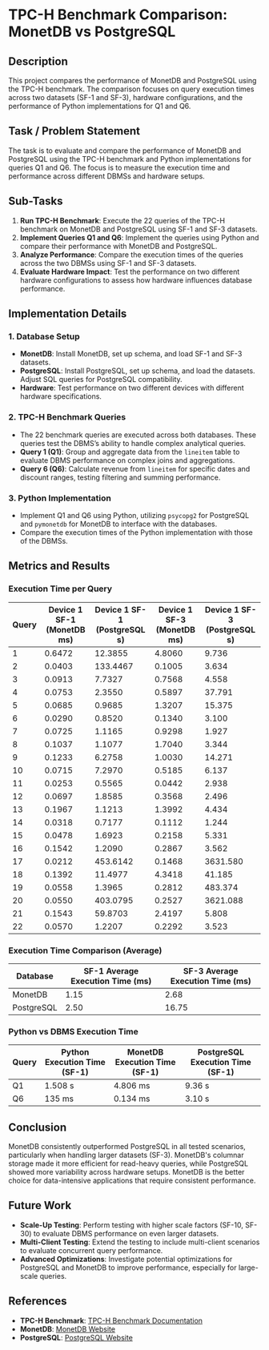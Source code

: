 # TPC-H Benchmark Comparison: MonetDB vs PostgreSQL

## Description  
This project compares the performance of MonetDB and PostgreSQL using the TPC-H benchmark. The comparison focuses on query execution times across two datasets (SF-1 and SF-3), hardware configurations, and the performance of Python implementations for Q1 and Q6.

## Task / Problem Statement  
The task is to evaluate and compare the performance of MonetDB and PostgreSQL using the TPC-H benchmark and Python implementations for queries Q1 and Q6. The focus is to measure the execution time and performance across different DBMSs and hardware setups.

## Sub-Tasks  
1. **Run TPC-H Benchmark**: Execute the 22 queries of the TPC-H benchmark on MonetDB and PostgreSQL using SF-1 and SF-3 datasets.  
2. **Implement Queries Q1 and Q6**: Implement the queries using Python and compare their performance with MonetDB and PostgreSQL.  
3. **Analyze Performance**: Compare the execution times of the queries across the two DBMSs using SF-1 and SF-3 datasets.  
4. **Evaluate Hardware Impact**: Test the performance on two different hardware configurations to assess how hardware influences database performance.

## Implementation Details  
### 1. **Database Setup**  
   - **MonetDB**: Install MonetDB, set up schema, and load SF-1 and SF-3 datasets.  
   - **PostgreSQL**: Install PostgreSQL, set up schema, and load the datasets. Adjust SQL queries for PostgreSQL compatibility.  
   - **Hardware**: Test performance on two different devices with different hardware specifications.

### 2. **TPC-H Benchmark Queries**  
   - The 22 benchmark queries are executed across both databases. These queries test the DBMS’s ability to handle complex analytical queries.  
   - **Query 1 (Q1)**: Group and aggregate data from the `lineitem` table to evaluate DBMS performance on complex joins and aggregations.  
   - **Query 6 (Q6)**: Calculate revenue from `lineitem` for specific dates and discount ranges, testing filtering and summing performance.

### 3. **Python Implementation**  
   - Implement Q1 and Q6 using Python, utilizing `psycopg2` for PostgreSQL and `pymonetdb` for MonetDB to interface with the databases.  
   - Compare the execution times of the Python implementation with those of the DBMSs.

## Metrics and Results

### **Execution Time per Query**

| Query | Device 1 SF-1 (MonetDB ms) | Device 1 SF-1 (PostgreSQL s) | Device 1 SF-3 (MonetDB ms) | Device 1 SF-3 (PostgreSQL s) |
|-------|----------------------------|------------------------------|----------------------------|------------------------------|
| 1     | 0.6472                     | 12.3855                      | 4.8060                     | 9.736                        |
| 2     | 0.0403                     | 133.4467                     | 0.1005                     | 3.634                        |
| 3     | 0.0913                     | 7.7327                       | 0.7568                     | 4.558                        |
| 4     | 0.0753                     | 2.3550                       | 0.5897                     | 37.791                       |
| 5     | 0.0685                     | 0.9685                       | 1.3207                     | 15.375                       |
| 6     | 0.0290                     | 0.8520                       | 0.1340                     | 3.100                        |
| 7     | 0.0725                     | 1.1165                       | 0.9298                     | 1.927                        |
| 8     | 0.1037                     | 1.1077                       | 1.7040                     | 3.344                        |
| 9     | 0.1233                     | 6.2758                       | 1.0030                     | 14.271                       |
| 10    | 0.0715                     | 7.2970                       | 0.5185                     | 6.137                        |
| 11    | 0.0253                     | 0.5565                       | 0.0442                     | 2.938                        |
| 12    | 0.0697                     | 1.8585                       | 0.3568                     | 2.496                        |
| 13    | 0.1967                     | 1.1213                       | 1.3992                     | 4.434                        |
| 14    | 0.0318                     | 0.7177                       | 0.1112                     | 1.244                        |
| 15    | 0.0478                     | 1.6923                       | 0.2158                     | 5.331                        |
| 16    | 0.1542                     | 1.2090                       | 0.2867                     | 3.562                        |
| 17    | 0.0212                     | 453.6142                     | 0.1468                     | 3631.580                     |
| 18    | 0.1392                     | 11.4977                      | 4.3418                     | 41.185                       |
| 19    | 0.0558                     | 1.3965                       | 0.2812                     | 483.374                      |
| 20    | 0.0550                     | 403.0795                     | 0.2527                     | 3621.088                     |
| 21    | 0.1543                     | 59.8703                      | 2.4197                     | 5.808                        |
| 22    | 0.0570                     | 1.2207                       | 0.2292                     | 3.523                        |

### **Execution Time Comparison (Average)**

| Database  | SF-1 Average Execution Time (ms) | SF-3 Average Execution Time (ms) |
|-----------|----------------------------------|----------------------------------|
| MonetDB   | 1.15                             | 2.68                             |
| PostgreSQL| 2.50                             | 16.75                            |

### **Python vs DBMS Execution Time**

| Query  | Python Execution Time (SF-1) | MonetDB Execution Time (SF-1) | PostgreSQL Execution Time (SF-1) |
|--------|------------------------------|-------------------------------|----------------------------------|
| Q1     | 1.508 s                      | 4.806 ms                      | 9.36 s                          |
| Q6     | 135 ms                       | 0.134 ms                      | 3.10 s                          |

## Conclusion  
MonetDB consistently outperformed PostgreSQL in all tested scenarios, particularly when handling larger datasets (SF-3). MonetDB's columnar storage made it more efficient for read-heavy queries, while PostgreSQL showed more variability across hardware setups. MonetDB is the better choice for data-intensive applications that require consistent performance.

## Future Work  
- **Scale-Up Testing**: Perform testing with higher scale factors (SF-10, SF-30) to evaluate DBMS performance on even larger datasets.  
- **Multi-Client Testing**: Extend the testing to include multi-client scenarios to evaluate concurrent query performance.  
- **Advanced Optimizations**: Investigate potential optimizations for PostgreSQL and MonetDB to improve performance, especially for large-scale queries.

## References  
- **TPC-H Benchmark**: [TPC-H Benchmark Documentation](http://www.tpc.org/tpch/)  
- **MonetDB**: [MonetDB Website](https://www.monetdb.org/)  
- **PostgreSQL**: [PostgreSQL Website](https://www.postgresql.org/)
